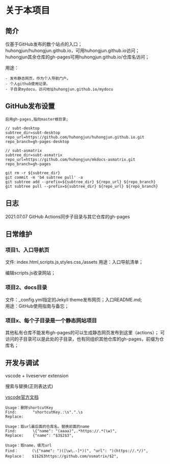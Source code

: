 # 关于本项目

## 简介

仅基于GitHub发布的数个站点的入口；  
huhongjun/huhongjun.github.io，可用huhongjun.github.io访问；  
huhongjun其余仓库的gh-pages可用huhongjun.github.io/仓库名访问；


用途：

    - 发布静态网页，作为个人导航门户。
    - 个人github使用记录。
    - 子目录mydocu，访问地址huhongjun.github.io/mydocu

## GitHub发布设置

    启用gh-pages,指向master根目录;
    
    // subt-desktop
    subtree_dir=subt-desktop
    repo_url=https://github.com/huhongjun/huhongjun.github.io.git
    repo_branch=gh-pages-desktop

    // subt-asmatrix
    subtree_dir=subt-asmatrix
    repo_url=https://github.com/huhongjun/mkdocs-asmatrix.git
    repo_branch=gh-pages

    git rm -r ${subtree_dir}
    git commit -m 'b4 subtree pull' -a
    git subtree add --prefix=${subtree_dir} ${repo_url} ${repo_branch}
    git subtree pull --prefix=${subtree_dir} ${repo_url} ${repo_branch}

## 日志

2021.07.07  GitHub Actions同步子目录与其它仓库的gh-pages

## 日常维护

### 项目1、入口导航页

文件: index.html,scripts.js,styles.css,/assets
用途：入口导航清单；

编辑scripts.js收录网站；

### 项目2、docs目录

文件：_config.yml指定的Jekyll theme发布网页；入口README.md;  
用途：GitHub使用指南与备忘；

### 项目x、每个子目录是一个静态网站项目

其他私有仓库不能发布gh-pages的可以生成静态网页发布到这里（actions）；
可访问的子目录可以是此处的子目录，也有同组织其他仓库的gh-pages，前缀为仓库名；

## 开发与调试

vscode + liveserver extension

搜索与替换(正则表达式) 

[vscode官方文档](https://docs.microsoft.com/en-us/dotnet/standard/base-types/regular-expression-language-quick-reference)

    Usage：删除shortcutKey
    Find:       "shortcutKey.:\s".".\s
    Replace:    

    Usage：取url最后面的仓库名，替换前面的name
    Find:       \{"name": "(aaaa)",.*https://.*(\w)",
    Replace:    {"name": "$3$2$3", 

    Usage：取name，填充url
    Find：      (\{"name": ")([\w\.-]*)(", "url": ")(https://.*/)",
    Replace：   $1$2$3https://github.com/osmatrix/$2",
